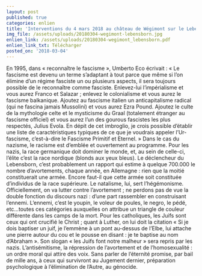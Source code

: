 ```yaml
---
layout: post
published: true
categories: enlien
title: 'Interventions du 4 mars 2018 au château de Wégimont sur le Lebensborn'
img_file: /assets/uploads/20180304-wegimont-lebensborn.jpg
enlien_link: /assets/uploads/20180304-wegimont_lebensborn.pdf
enlien_link_txt: Télécharger
posted_on: '2018-03-04'
---
```

En 1995, dans « reconnaître le fascisme », Umberto Eco écrivait : « Le fascisme est devenu un terme s’adaptant à tout parce que même si l’on élimine d’un régime fasciste un ou plusieurs aspects, il sera toujours possible de le reconnaître comme fasciste. Enlevez-lui l’impérialisme et vous aurez Franco et Salazar ; enlevez le colonialisme et vous aurez le fascisme balkanique. Ajoutez au fascisme italien un anticapitalisme radical (qui ne fascina jamais Mussolini) et vous aurez Ezra Pound. Ajoutez le culte de la mythologie celte et le mysticisme du Graal (totalement étranger au fascisme officiel) et vous aurez l’un des gourous fascistes les plus respectés, Julius Evola. En dépit de cet imbroglio, je crois possible d’établir une liste de caractéristiques typiques de ce que je voudrais appeler l’Ur-fascisme, c’est-à-dire le Fascisme Primitif et Eternel. »
Dans le cas du nazisme, le racisme est d’emblée et ouvertement au programme. Pour les nazis, la race germanique doit dominer le monde, et, au sein de celle-ci, l’élite c’est la race nordique (blonds aux yeux bleus). Le déclencheur du Lebensborn, c’est probablement un rapport qui estime à quelque 700.000 le nombre d’avortements, chaque année, en Allemagne : rien que la moitié constituerait une armée. Encore faut-il que cette armée soit constituée d’individus de la race supérieure. Le natalisme, lui, sert l’hégémonisme.
Officiellement, on va lutter contre l’avortement ; ne perdons pas de vue la double fonction du discours nazi : d’une part rassembler en construisant l’ennemi. L’ennemi, c’est le youpin, le voleur de poules, le negro, le pédé, etc…toutes ces catégories auxquelles on attribue un triangle de couleur différente dans les camps de la mort. Pour les catholiques, les Juifs sont ceux qui ont crucifié le Christ ; quant à Luther, on lui doit la citation « Si je dois baptiser un juif, je l’emmène à un pont au-dessus de l’Elbe, lui attache une pierre autour du cou et le pousse en disant : je te baptise au nom d’Abraham ». Son slogan « les Juifs font notre malheur » sera repris par les nazis. L’antisémitisme, la répression de l’avortement et de l’homosexualité : un ordre moral qui attire des voix. Sans parler de l’éternité promise, par bail de mille ans, à ceux qui survivront au Jugement dernier, préparation psychologique à l’élimination de l’Autre, au génocide.